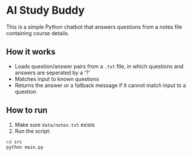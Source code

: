 # AI Study Buddy

This is a simple Python chatbot that answers questions from a notes file containing course details.

## How it works

- Loads question/answer pairs from a `.txt` file, in which questions and answers are seperated by a '?'
- Matches input to known questions
- Returns the answer or a fallback message if it cannot match input to a question

## How to run

1. Make sure `data/notes.txt` exists
2. Run the script:

```bash
cd src
python main.py
```